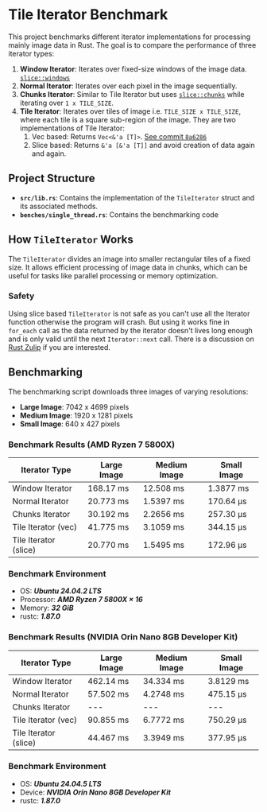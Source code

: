 # Tile Iterator Benchmark

This project benchmarks different iterator implementations for processing mainly image data in Rust.
The goal is to compare the performance of three iterator types:

1. **Window Iterator**: Iterates over fixed-size windows of the image data. [`slice::windows`](https://doc.rust-lang.org/stable/std/primitive.slice.html#method.windows)
2. **Normal Iterator**: Iterates over each pixel in the image sequentially.
3. **Chunks Iterator**: Similar to Tile Iterator but uses [`slice::chunks`](https://doc.rust-lang.org/std/primitive.slice.html#method.chunks) while iterating over
    `1 x TILE_SIZE`.
4. **Tile Iterator**: Iterates over tiles of image i.e. `TILE_SIZE x TILE_SIZE`, where each tile is a square sub-region of the image.
    They are two implementations of Tile Iterator:
    1. Vec based: Returns `Vec<&'a [T]>`. [See commit `8a6286`](https://github.com/AS1100K/rust-experiments/commit/8a6286c2a2439fbbeee34c5c8629c078b471b510)
    2. Slice based: Returns `&'a [&'a [T]]` and avoid creation of data again and again.

## Project Structure

- **`src/lib.rs`**: Contains the implementation of the `TileIterator` struct and its associated methods.
- **`benches/single_thread.rs`**: Contains the benchmarking code

## How `TileIterator` Works

The `TileIterator` divides an image into smaller rectangular tiles of a fixed size. It allows efficient
processing of image data in chunks, which can be useful for tasks like parallel processing or memory optimization.

### Safety

Using slice based `TileIterator` is not safe as you can't use all the Iterator function otherwise the program will crash. But using it works fine in `for_each` call as the
data returned by the iterator doesn't lives long enough and is only valid until the next `Iterator::next` call. There is a discussion on
[Rust Zulip](https://rust-lang.zulipchat.com/#narrow/channel/122651-general/topic/Safe.20implementation.20of.20TileIterator.20yielding.20borrowed.20slices/near/525086420)
if you are interested.

## Benchmarking

The benchmarking script downloads three images of varying resolutions:
- **Large Image**: 7042 x 4699 pixels
- **Medium Image**: 1920 x 1281 pixels
- **Small Image**: 640 x 427 pixels

### Benchmark Results (AMD Ryzen 7 5800X)

| Iterator Type         | Large Image | Medium Image | Small Image|
|-----------------------|-------------|--------------|------------|
| Window Iterator       | 168.17 ms   | 12.508 ms    | 1.3877 ms  |
| Normal Iterator       | 20.773 ms   | 1.5397 ms    | 170.64 µs  |
| Chunks Iterator       | 30.192 ms   | 2.2656 ms    | 257.30 µs  |
| Tile Iterator (vec)   | 41.775 ms   | 3.1059 ms    | 344.15 µs  |
| Tile Iterator (slice) | 20.770 ms   | 1.5495 ms    | 172.96 µs  |

### Benchmark Environment

- OS: **_Ubuntu 24.04.2 LTS_**
- Processor: **_AMD Ryzen 7 5800X × 16_**
- Memory: **_32 GiB_**
- rustc: **_1.87.0_**

### Benchmark Results (NVIDIA Orin Nano 8GB Developer Kit)

| Iterator Type         | Large Image | Medium Image | Small Image|
|-----------------------|-------------|--------------|------------|
| Window Iterator       | 462.14 ms   | 34.334 ms    | 3.8129 ms  |
| Normal Iterator       | 57.502 ms   | 4.2748 ms    | 475.15 µs  |
| Chunks Iterator       | ---         | ---          | ---        |
| Tile Iterator (vec)   | 90.855 ms   | 6.7772 ms    | 750.29 µs  |
| Tile Iterator (slice) | 44.467 ms   | 3.3949 ms    | 377.95 µs  |

### Benchmark Environment

- OS: **_Ubuntu 24.04.5 LTS_**
- Device: **_NVIDIA Orin Nano 8GB Developer Kit_**
- rustc: **_1.87.0_**
